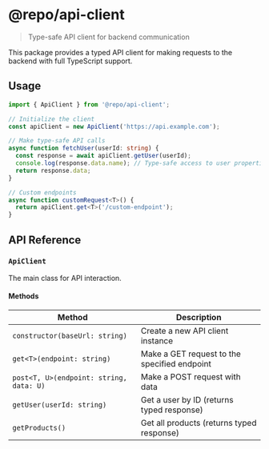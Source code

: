 # @repo/api-client

> Type-safe API client for backend communication

This package provides a typed API client for making requests to the backend with full TypeScript support.

## Usage

```typescript
import { ApiClient } from '@repo/api-client';

// Initialize the client
const apiClient = new ApiClient('https://api.example.com');

// Make type-safe API calls
async function fetchUser(userId: string) {
  const response = await apiClient.getUser(userId);
  console.log(response.data.name); // Type-safe access to user properties
  return response.data;
}

// Custom endpoints
async function customRequest<T>() {
  return apiClient.get<T>('/custom-endpoint');
}
```

## API Reference

### `ApiClient`

The main class for API interaction.

#### Methods

| Method | Description |
|--------|-------------|
| `constructor(baseUrl: string)` | Create a new API client instance |
| `get<T>(endpoint: string)` | Make a GET request to the specified endpoint |
| `post<T, U>(endpoint: string, data: U)` | Make a POST request with data |
| `getUser(userId: string)` | Get a user by ID (returns typed response) |
| `getProducts()` | Get all products (returns typed response) | 